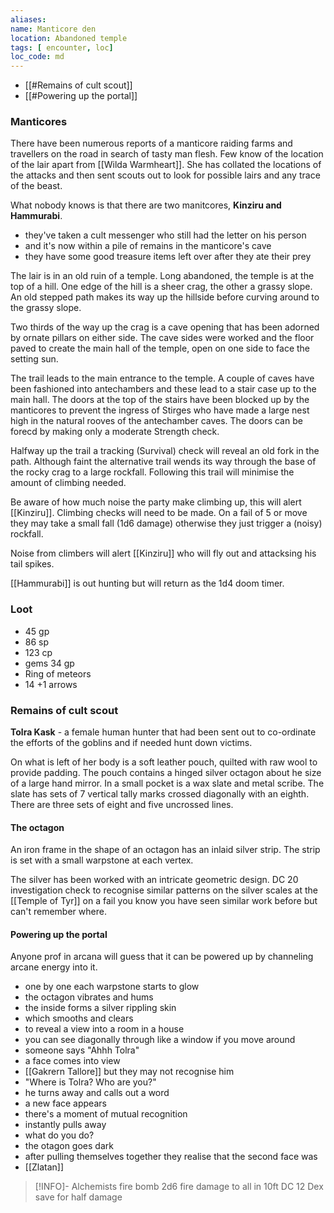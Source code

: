 ```yaml
---
aliases: 
name: Manticore den
location: Abandoned temple 
tags: [ encounter, loc]
loc_code: md
---
```


- [[#Remains of cult scout]]
- [[#Powering up the portal]]

### Manticores

There have been numerous reports of a manticore raiding farms and travellers on the road in search of tasty man flesh.  Few know of the location of the lair apart from [[Wilda Warmheart]].  She has collated the locations of the attacks and then sent scouts out to look for possible lairs and any trace of the beast.

What nobody knows is that there are two manitcores, **Kinziru and Hammurabi**.

- they've taken a cult messenger who still had the letter on his person
- and it's now within a pile of remains in the manticore's cave
- they have some good treasure items left over after they ate their prey

The lair is in an old ruin of a temple.  Long abandoned, the temple is at the top of a hill.  One edge of the hill is a sheer crag, the other a grassy slope.  An old stepped path makes its way up the hillside before curving around to the grassy slope.  

Two thirds of the way up the crag is a cave opening that has been adorned by ornate pillars on either side.  The cave sides were worked and the floor paved to create the main hall of the temple, open on one side to face the setting sun.

The trail leads to the main entrance to the temple.  A couple of caves have been fashioned into antechambers and these lead to a stair case up to the main hall.  The doors at the top of the stairs have been blocked up by the manticores to prevent the ingress of Stirges who have made a large nest high in the natural rooves of the antechamber caves.  The doors can be forecd by making only a moderate Strength check.

Halfway up the trail a tracking (Survival) check will reveal an old fork in the path.  Although faint the alternative trail wends its way through the base of the rocky crag to a large rockfall.  Following this trail will minimise the amount of climbing needed.

Be aware of how much noise the party make climbing up, this will alert [[Kinziru]].  Climbing checks will need to be made.  On a fail of 5 or move they may take a small fall (1d6 damage) otherwise they just trigger a (noisy) rockfall.

Noise from climbers will alert [[Kinziru]] who will fly out and attacksing his tail spikes.

[[Hammurabi]] is out hunting but will return as the 1d4 doom timer.

### Loot
- 45 gp
- 86 sp
- 123 cp
- gems 34 gp
- Ring of meteors
- 14 +1 arrows


### Remains of cult scout

**Tolra Kask** - a female human hunter that had been sent out to co-ordinate the efforts of the goblins and if needed hunt down victims.

On what is left of her body is a soft leather pouch, quilted with raw wool to provide padding.  The pouch contains a hinged silver octagon about he size of a large hand mirror.  In a small pocket is a wax slate and metal scribe.  The slate has sets of 7 vertical tally marks crossed diagonally with an eighth.  There are three sets of eight and five uncrossed lines.

#### The octagon

An iron frame in the shape of an octagon has an inlaid silver strip.  The strip is set with a small warpstone at each vertex.

The silver has been worked with an intricate geometric design.  DC 20 investigation check to recognise similar patterns on the silver scales at the [[Temple of Tyr]] on a fail you know you  have seen similar work before but can't remember where.

#### Powering up the portal

Anyone prof in arcana will guess that it can be powered up by channeling arcane energy into it.
- one by one each warpstone starts to glow
- the octagon vibrates and hums
- the inside forms a silver rippling skin
- which smooths and clears
- to reveal a view into a room in a house
- you can see diagonally through like a window if you move around
- someone says "Ahhh Tolra"
- a face comes into view
- [[Gakrern Tallore]] but they may not recognise him
- "Where is Tolra?  Who are you?"
- he turns away and calls out a word
- a new face appears
- there's a moment of mutual recognition
- instantly pulls away
- what do you do?
- the otagon goes dark
- after pulling themselves together they realise that the second face was
- [[Zlatan]]

> [!INFO]- Alchemists fire bomb
> 2d6 fire damage to all in 10ft
> DC 12 Dex save for half damage